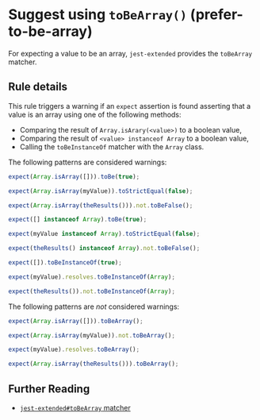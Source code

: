 # Suggest using `toBeArray()` (prefer-to-be-array)

For expecting a value to be an array, `jest-extended` provides the `toBeArray`
matcher.

## Rule details

This rule triggers a warning if an `expect` assertion is found asserting that a
value is an array using one of the following methods:

- Comparing the result of `Array.isArary(<value>)` to a boolean value,
- Comparing the result of `<value> instanceof Array` to a boolean value,
- Calling the `toBeInstanceOf` matcher with the `Array` class.

The following patterns are considered warnings:

```js
expect(Array.isArray([])).toBe(true);

expect(Array.isArray(myValue)).toStrictEqual(false);

expect(Array.isArray(theResults())).not.toBeFalse();

expect([] instanceof Array).toBe(true);

expect(myValue instanceof Array).toStrictEqual(false);

expect(theResults() instanceof Array).not.toBeFalse();

expect([]).toBeInstanceOf(true);

expect(myValue).resolves.toBeInstanceOf(Array);

expect(theResults()).not.toBeInstanceOf(Array);
```

The following patterns are _not_ considered warnings:

```js
expect(Array.isArray([])).toBeArray();

expect(Array.isArray(myValue)).not.toBeArray();

expect(myValue).resolves.toBeArray();

expect(Array.isArray(theResults())).toBeArray();
```

## Further Reading

- [`jest-extended#toBeArray` matcher](https://github.com/jest-community/jest-extended#tobearray)
